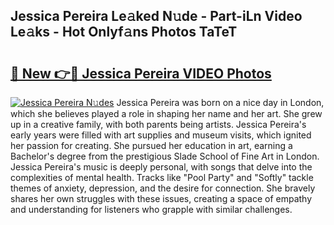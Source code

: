 ## Jessica Pereira Le𝚊ked N𝚞de - Part-iLn Video Le𝚊ks - Hot Onlyf𝚊ns Photos TaTeT

# <h2><a href="http://ac17675.deff.icu/?id=Jessica+Pereira">🔗 New 👉🔴 Jessica Pereira VIDEO Photos</a></h2>

[![Jessica Pereira N𝚞des](https://i.imgur.com/rIISA9y.gif)](http://ac17675.deff.icu/?id=Jessica+Pereira)
Jessica Pereira was born on a nice day in London, which she believes played a role in shaping her name and her art. She grew up in a creative family, with both parents being artists. Jessica Pereira's early years were filled with art supplies and museum visits, which ignited her passion for creating. She pursued her education in art, earning a Bachelor's degree from the prestigious Slade School of Fine Art in London. Jessica Pereira's music is deeply personal, with songs that delve into the complexities of mental health. Tracks like "Pool Party" and "Softly" tackle themes of anxiety, depression, and the desire for connection. She bravely shares her own struggles with these issues, creating a space of empathy and understanding for listeners who grapple with similar challenges.

